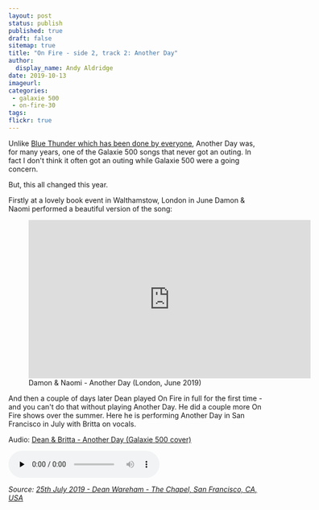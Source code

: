 ```yaml
---
layout: post
status: publish
published: true
draft: false
sitemap: true
title: "On Fire - side 2, track 2: Another Day"
author:
  display_name: Andy Aldridge
date: 2019-10-13
imageurl: 
categories:
 - galaxie 500
 - on-fire-30
tags:
flickr: true
---
```

Unlike [Blue Thunder which has been done by everyone](/2019/10/01/on-fire-30-side-1-track-1-blue-thunder/), Another Day was, for many years, one of the Galaxie 500 songs that never got an outing. In fact I don't think it often got an outing while Galaxie 500 were a going concern.

But, this all changed this year. 

Firstly at a lovely book event in Walthamstow, London in June Damon & Naomi performed a beautiful version of the song:

<figure class="caption aligncenter"><iframe width="560" height="315" src="https://www.youtube.com/embed/dYaeS6FhKs4" frameborder="0" allowfullscreen></iframe><figcaption class="caption-text">Damon & Naomi - Another Day (London, June 2019)</figcaption></figure>

And then a couple of days later Dean played On Fire in full for the first time - and you can't do that without playing Another Day. He did a couple more On Fire shows over the summer. Here he is performing Another Day in San Francisco in July with Britta on vocals.

<div class="well">
  <p class="audio">Audio: <a href="https://media.fullofwishes.co.uk/05-dean_wareham/audio/2019-07-25-dean-wareham-san-francisco-another-day.mp3">Dean & Britta - Another Day (Galaxie 500 cover)</a></p>
  <audio controls="controls" preload="none" src="https://media.fullofwishes.co.uk/05-dean_wareham/audio/2019-07-25-dean-wareham-san-francisco-another-day.mp3"></audio>
  <p class="source small text-right"><em>Source: <a href="https://www.fullofwishes.co.uk/database/dean-and-britta/shows/2019/2019-07-25-dean-wareham-the-chapel-san-francisco-ca-usa/">
25th July 2019 - Dean Wareham - The Chapel, San Francisco, CA, USA
</a></em></p>
</div>

